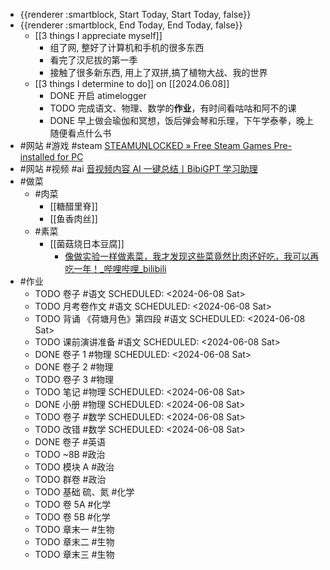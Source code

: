 - {{renderer :smartblock, Start Today, Start Today, false}}
- {{renderer :smartblock, End Today, End Today, false}}
	- [[3 things I appreciate myself]]
		- 组了网, 整好了计算机和手机的很多东西
		- 看完了汉尼拔的第一季
		- 接触了很多新东西, 用上了双拼,搞了植物大战、我的世界
	- [[3 things I determine to do]] on [[2024.06.08]]
		- DONE 开启 atimelogger
		- TODO 完成语文、物理、数学的**作业**，有时间看咕咕和阿不的课
		- DONE 早上做会瑜伽和冥想，饭后弹会琴和乐理，下午学泰拳，晚上随便看点什么书
- #网站 #游戏 #steam [STEAMUNLOCKED » Free Steam Games Pre-installed for PC](https://steamunlocked.net/)
- #网站 #视频 #ai [音视频内容 AI 一键总结丨BibiGPT 学习助理](https://bibigpt.co/)
- #做菜
	- #肉菜
		- [[糖醋里脊]]
		- [[鱼香肉丝]]
	- #素菜
		- [[菌菇烧日本豆腐]]
			- [像做实验一样做素菜，我才发现这些菜竟然比肉还好吃，我可以再吃一年！_哔哩哔哩_bilibili](https://www.bilibili.com/video/av98105733/)
- #作业
	- TODO 卷子 #语文
	  SCHEDULED: <2024-06-08 Sat>
	- TODO 月考卷作文 #语文
	  SCHEDULED: <2024-06-08 Sat>
	- TODO 背诵 《荷塘月色》第四段 #语文
	  SCHEDULED: <2024-06-08 Sat>
	- TODO 课前演讲准备 #语文
	  SCHEDULED: <2024-06-08 Sat>
	- DONE 卷子 1 #物理
	  SCHEDULED: <2024-06-08 Sat>
	- DONE 卷子 2 #物理
	- TODO 卷子 3 #物理
	- TODO 笔记 #物理
	  SCHEDULED: <2024-06-08 Sat>
	- DONE 小册 #物理
	  SCHEDULED: <2024-06-08 Sat>
	- TODO 卷子 #数学
	  SCHEDULED: <2024-06-08 Sat>
	- TODO 改错 #数学
	  SCHEDULED: <2024-06-08 Sat>
	- DONE 卷子 #英语
	- TODO ~8B #政治
	- TODO 模块 A #政治
	- TODO 群卷 #政治
	- TODO 基础 硫、氮 #化学
	- TODO 卷 5A #化学
	- TODO 卷 5B #化学
	- TODO 章末一 #生物
	- TODO 章末二 #生物
	- TODO 章末三 #生物